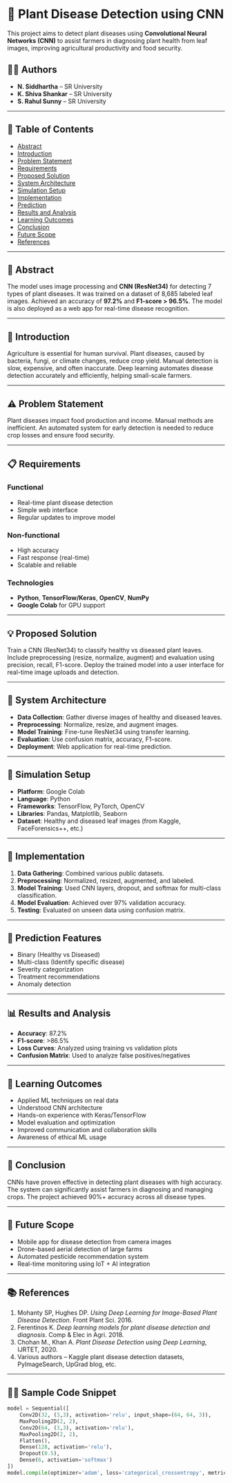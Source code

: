 # 🌿 Plant Disease Detection using CNN

This project aims to detect plant diseases using **Convolutional Neural Networks (CNN)** to assist farmers in diagnosing plant health from leaf images, improving agricultural productivity and food security.

## 👨‍💻 Authors

- **N. Siddhartha** – SR University  
- **K. Shiva Shankar** – SR University  
- **S. Rahul Sunny** – SR University  
---

## 📌 Table of Contents

- [Abstract](#abstract)
- [Introduction](#introduction)
- [Problem Statement](#problem-statement)
- [Requirements](#requirements)
- [Proposed Solution](#proposed-solution)
- [System Architecture](#system-architecture)
- [Simulation Setup](#simulation-setup)
- [Implementation](#implementation)
- [Prediction](#prediction)
- [Results and Analysis](#results-and-analysis)
- [Learning Outcomes](#learning-outcomes)
- [Conclusion](#conclusion)
- [Future Scope](#future-scope)
- [References](#references)

---

## 📄 Abstract

The model uses image processing and **CNN (ResNet34)** for detecting 7 types of plant diseases. It was trained on a dataset of 8,685 labeled leaf images. Achieved an accuracy of **97.2%** and **F1-score > 96.5%**. The model is also deployed as a web app for real-time disease recognition.

---

## 📘 Introduction

Agriculture is essential for human survival. Plant diseases, caused by bacteria, fungi, or climate changes, reduce crop yield. Manual detection is slow, expensive, and often inaccurate. Deep learning automates disease detection accurately and efficiently, helping small-scale farmers.

---

## ⚠️ Problem Statement

Plant diseases impact food production and income. Manual methods are inefficient. An automated system for early detection is needed to reduce crop losses and ensure food security.

---

## 📋 Requirements

### Functional
- Real-time plant disease detection
- Simple web interface
- Regular updates to improve model

### Non-functional
- High accuracy
- Fast response (real-time)
- Scalable and reliable

### Technologies
- **Python**, **TensorFlow/Keras**, **OpenCV**, **NumPy**
- **Google Colab** for GPU support

---

## 💡 Proposed Solution

Train a CNN (ResNet34) to classify healthy vs diseased plant leaves. Include preprocessing (resize, normalize, augment) and evaluation using precision, recall, F1-score. Deploy the trained model into a user interface for real-time image uploads and detection.

---

## 🧱 System Architecture

- **Data Collection**: Gather diverse images of healthy and diseased leaves.
- **Preprocessing**: Normalize, resize, and augment images.
- **Model Training**: Fine-tune ResNet34 using transfer learning.
- **Evaluation**: Use confusion matrix, accuracy, F1-score.
- **Deployment**: Web application for real-time prediction.

---

## 🧪 Simulation Setup

- **Platform**: Google Colab
- **Language**: Python
- **Frameworks**: TensorFlow, PyTorch, OpenCV
- **Libraries**: Pandas, Matplotlib, Seaborn
- **Dataset**: Healthy and diseased leaf images (from Kaggle, FaceForensics++, etc.)

---

## 🔧 Implementation

1. **Data Gathering**: Combined various public datasets.
2. **Preprocessing**: Normalized, resized, augmented, and labeled.
3. **Model Training**: Used CNN layers, dropout, and softmax for multi-class classification.
4. **Model Evaluation**: Achieved over 97% validation accuracy.
5. **Testing**: Evaluated on unseen data using confusion matrix.

---

## 🤖 Prediction Features

- Binary (Healthy vs Diseased)
- Multi-class (Identify specific disease)
- Severity categorization
- Treatment recommendations
- Anomaly detection

---

## 📊 Results and Analysis

- **Accuracy**: 87.2%
- **F1-score**: >86.5%
- **Loss Curves**: Analyzed using training vs validation plots
- **Confusion Matrix**: Used to analyze false positives/negatives

---

## 🎯 Learning Outcomes

- Applied ML techniques on real data
- Understood CNN architecture
- Hands-on experience with Keras/TensorFlow
- Model evaluation and optimization
- Improved communication and collaboration skills
- Awareness of ethical ML usage

---

## 🧩 Conclusion

CNNs have proven effective in detecting plant diseases with high accuracy. The system can significantly assist farmers in diagnosing and managing crops. The project achieved 90%+ accuracy across all disease types.

---

## 🔮 Future Scope

- Mobile app for disease detection from camera images
- Drone-based aerial detection of large farms
- Automated pesticide recommendation system
- Real-time monitoring using IoT + AI integration

---

## 📚 References

1. Mohanty SP, Hughes DP. *Using Deep Learning for Image-Based Plant Disease Detection*. Front Plant Sci. 2016.
2. Ferentinos K. *Deep learning models for plant disease detection and diagnosis*. Comp & Elec in Agri. 2018.
3. Chohan M., Khan A. *Plant Disease Detection using Deep Learning*, IJRTET, 2020.
4. Various authors – Kaggle plant disease detection datasets, PyImageSearch, UpGrad blog, etc.

---

## 🧑‍💻 Sample Code Snippet

```python
model = Sequential([
    Conv2D(32, (3,3), activation='relu', input_shape=(64, 64, 3)),
    MaxPooling2D(2, 2),
    Conv2D(64, (3,3), activation='relu'),
    MaxPooling2D(2, 2),
    Flatten(),
    Dense(128, activation='relu'),
    Dropout(0.5),
    Dense(6, activation='softmax')
])
model.compile(optimizer='adam', loss='categorical_crossentropy', metrics=['accuracy'])

